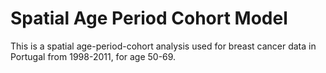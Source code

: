 # Spatial Age Period Cohort Model

This is a spatial age-period-cohort analysis used for breast cancer data in Portugal from 1998-2011, for age 50-69.

